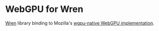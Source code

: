 # WebGPU for Wren

[Wren](https://wren.io) library binding to Mozilla's [wgpu-native WebGPU implementation](https://github.com/gfx-rs/wgpu-native/tree/v0.19.1.1#readme).
